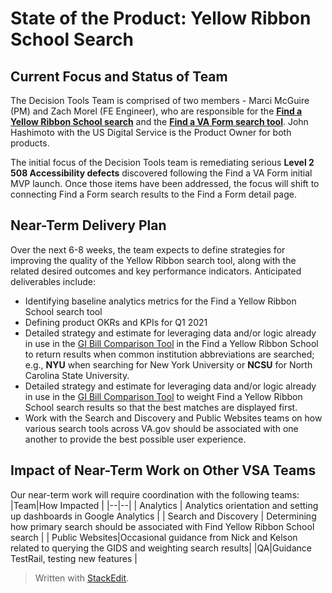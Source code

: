 # State of the Product: Yellow Ribbon School Search

## Current Focus and Status of Team
The Decision Tools Team is comprised of two members - Marci McGuire (PM) and Zach Morel (FE Engineer), who are responsible for the **[Find a Yellow Ribbon School search](https://www.va.gov/education/yellow-ribbon-participating-schools/)** and the **[Find a VA Form search tool](https://www.va.gov/find-forms/)**.   John Hashimoto with the US Digital Service is the Product Owner for both products.

The initial focus of the Decision Tools team is remediating serious **Level 2 508 Accessibility defects** discovered following the Find a VA Form initial MVP launch.   Once those items have been addressed, the focus will shift to connecting Find a Form search results to the Find a Form detail page. 

## Near-Term Delivery Plan

Over the next 6-8 weeks, the team expects to define strategies for improving the quality of the Yellow Ribbon search tool, along with the related desired outcomes and key performance indicators.  Anticipated deliverables include:

 - Identifying baseline analytics metrics for the Find a Yellow Ribbon School search tool
 - Defining product OKRs and KPIs for Q1 2021
 - Detailed strategy and estimate for leveraging data and/or logic already in use in the [GI Bill Comparison Tool](https://www.va.gov/gi-bill-comparison-tool) in the Find a Yellow Ribbon School to return results when common institution abbreviations are searched; e.g., **NYU** when searching for New York University or **NCSU** for North Carolina State University.
 - Detailed strategy and estimate for leveraging data and/or logic already in use in the [GI Bill Comparison Tool](https://www.va.gov/gi-bill-comparison-tool) to weight Find a Yellow Ribbon School search results so that the best matches are displayed first.
 - Work with the Search and Discovery and Public Websites teams on how various search tools across VA.gov should be associated with one another to provide the best possible user experience.

## Impact of Near-Term Work on Other VSA Teams

Our near-term work will require coordination with the following teams:
|Team|How Impacted  |
|--|--|
| Analytics | Analytics orientation and setting up dashboards in Google Analytics  |
| Search and Discovery | Determining how primary search should be associated with Find Yellow Ribbon School search  |
|  Public Websites|Occasional guidance from Nick and Kelson related to querying the GIDS and weighting search results|
|QA|Guidance TestRail, testing new features |
> Written with [StackEdit](https://stackedit.io/).
